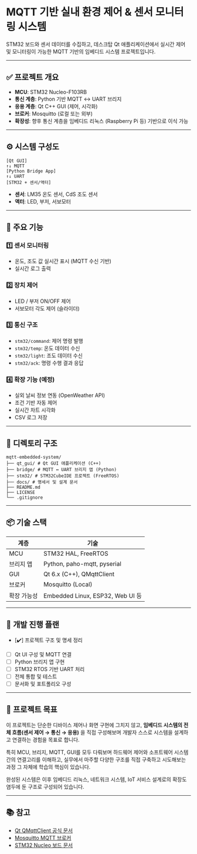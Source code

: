 # MQTT 기반 실내 환경 제어 & 센서 모니터링 시스템

STM32 보드와 센서 데이터를 수집하고, 데스크탑 Qt 애플리케이션에서 실시간 제어 및 모니터링이 가능한 MQTT 기반의 임베디드 시스템 프로젝트입니다.

---

## ✅ 프로젝트 개요

- **MCU**: STM32 Nucleo-F103RB
- **통신 계층**: Python 기반 MQTT ↔ UART 브리지
- **응용 계층**: Qt C++ GUI (제어, 시각화)
- **브로커**: Mosquitto (로컬 또는 외부)
- **확장성**: 향후 통신 계층을 임베디드 리눅스 (Raspberry Pi 등) 기반으로 이식 가능

---

## ⚙️ 시스템 구성도
```
[Qt GUI]
↑↓ MQTT
[Python Bridge App]
↑↓ UART
[STM32 + 센서/액터]
```

- **센서**: LM35 온도 센서, CdS 조도 센서
- **액터**: LED, 부저, 서보모터

---

## 🎯 주요 기능

### 1️⃣ 센서 모니터링
- 온도, 조도 값 실시간 표시 (MQTT 수신 기반)
- 실시간 로그 출력

### 2️⃣ 장치 제어
- LED / 부저 ON/OFF 제어
- 서보모터 각도 제어 (슬라이더)

### 3️⃣ 통신 구조
- `stm32/command`: 제어 명령 발행
- `stm32/temp`: 온도 데이터 수신
- `stm32/light`: 조도 데이터 수신
- `stm32/ack`: 명령 수행 결과 응답

### 4️⃣ 확장 기능 (예정)
- 실외 날씨 정보 연동 (OpenWeather API)
- 조건 기반 자동 제어
- 실시간 차트 시각화
- CSV 로그 저장

---

## 📁 디렉토리 구조
```
mqtt-embedded-system/
├── qt_gui/ # Qt GUI 애플리케이션 (C++)
├── bridge/ # MQTT ↔ UART 브리지 앱 (Python)
├── stm32/ # STM32CubeIDE 프로젝트 (FreeRTOS)
├── docs/ # 명세서 및 설계 문서
├── README.md
├── LICENSE
└── .gitignore
```

---

## 📦 기술 스택

| 계층 | 기술 |
|------|------|
| MCU | STM32 HAL, FreeRTOS |
| 브리지 앱 | Python, paho-mqtt, pyserial |
| GUI | Qt 6.x (C++), QMqttClient |
| 브로커 | Mosquitto (Local) |
| 확장 가능성 | Embedded Linux, ESP32, Web UI 등 |

---

## 🚧 개발 진행 플랜

- [✔️] 프로젝트 구조 및 명세 정리
- [ ] Qt UI 구성 및 MQTT 연결
- [ ] Python 브리지 앱 구현
- [ ] STM32 RTOS 기반 UART 처리
- [ ] 전체 통합 및 테스트
- [ ] 문서화 및 포트폴리오 구성

---

## 📌 프로젝트 목표

이 프로젝트는 단순한 디바이스 제어나 화면 구현에 그치지 않고,
**임베디드 시스템의 전체 흐름(센서 제어 → 통신 → 응용)** 을 직접 구성해보며
개발자 스스로 시스템을 설계하고 연결하는 경험을 목표로 합니다.

특히 MCU, 브리지, MQTT, GUI를 모두 다뤄보며 하드웨어 제어와 소프트웨어 시스템 간의 연결고리를 이해하고,
실무에서 마주할 다양한 구조를 직접 구축하고 시도해보는 과정 그 자체에 학습의 핵심이 있습니다.

완성된 시스템은 이후 임베디드 리눅스, 네트워크 시스템, IoT 서비스 설계로의 확장도 염두에 둔 구조로 구성되어 있습니다.

---

## 📚 참고

- [Qt QMqttClient 공식 문서](https://doc.qt.io/qt-6/qmqttclient.html)
- [Mosquitto MQTT 브로커](https://mosquitto.org/)
- [STM32 Nucleo 보드 문서](https://www.st.com/en/evaluation-tools/nucleo-f103rb.html)